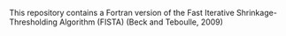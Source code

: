 This repository contains a Fortran version of the Fast Iterative Shrinkage-Thresholding Algorithm (FISTA) (Beck and Teboulle, 2009)
